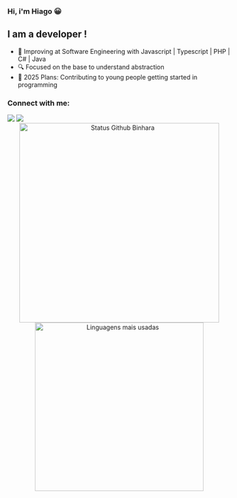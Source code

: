 ### Hi, i'm Hiago 😀

## I am a developer !

- 🌱  Improving at Software Engineering with Javascript | Typescript | PHP | C# | Java 
- 🔍  Focused on the base to understand abstraction
- 🥅  2025 Plans: Contributing to young people getting started in programming

### Connect with me:

<div>
  <a href="https://instagram.com/hiagoleitte" target="_blank"><img src="https://img.shields.io/badge/-Instagram-%23E4405F?style=for-the-badge&logo=instagram&logoColor=white" target="_blank"></a>
  <a href="https://www.linkedin.com/in/hiago-moreira/" target="_blank"><img src="https://img.shields.io/badge/-LinkedIn-%230077B5?style=for-the-badge&logo=linkedin&logoColor=white" target="_blank"></a> 
</div>

<div align="center">
<img width="450em" alt="Status Github Binhara" src="https://github-readme-stats.vercel.app/api?username=HiagoScierry&show_icons=true&theme=dracula" />
<img width="380em" alt="Linguagens mais usadas" src="https://github-readme-stats.vercel.app/api/top-langs/?username=HiagoScierry&layout=compact&theme=dracula"/>
</div>

